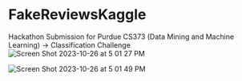 # FakeReviewsKaggle
Hackathon Submission for Purdue CS373 (Data Mining and Machine Learning) -> Classification Challenge
![Screen Shot 2023-10-26 at 5 01 27 PM](https://github.com/DavidJYChoi/FakeReviewsKaggle/assets/82757181/fb391c48-69f7-4c5b-a71e-cd7ba096f6eb)

![Screen Shot 2023-10-26 at 5 01 49 PM](https://github.com/DavidJYChoi/FakeReviewsKaggle/assets/82757181/4c712062-4199-4af4-9574-41199b2ded73)

